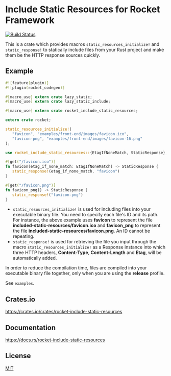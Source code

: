 Include Static Resources for Rocket Framework
====================

[![Build Status](https://travis-ci.org/magiclen/rocket-include-static-resources.svg?branch=master)](https://travis-ci.org/magiclen/rocket-include-static-resources)

This is a crate which provides macros `static_resources_initialize!` and `static_response!` to statically include files from your Rust project and make them be the HTTP response sources quickly.

## Example

```rust
#![feature(plugin)]
#![plugin(rocket_codegen)]

#[macro_use] extern crate lazy_static;
#[macro_use] extern crate lazy_static_include;

#[macro_use] extern crate rocket_include_static_resources;

extern crate rocket;

static_resources_initialize!(
   "favicon", "examples/front-end/images/favicon.ico",
   "favicon-png", "examples/front-end/images/favicon-16.png"
);

use rocket_include_static_resources::{EtagIfNoneMatch, StaticResponse};

#[get("/favicon.ico")]
fn favicon(etag_if_none_match: EtagIfNoneMatch) -> StaticResponse {
   static_response!(etag_if_none_match, "favicon")
}

#[get("/favicon.png")]
fn favicon_png() -> StaticResponse {
   static_response!("favicon-png")
}
```

* `static_resources_initialize!` is used for including files into your executable binary file. You need to specify each file's ID and its path. For instance, the above example uses **favicon** to represent the file **included-static-resources/favicon.ico** and **favicon_png** to represent the file **included-static-resources/favicon.png**. An ID cannot be repeating.
* `static_response!` is used for retrieving the file you input through the macro `static_resources_initialize!` as a Response instance into which three HTTP headers, **Content-Type**, **Content-Length** and **Etag**, will be automatically added.

In order to reduce the compilation time, files are compiled into your executable binary file together, only when you are using the **release** profile.

See `examples`.

## Crates.io

https://crates.io/crates/rocket-include-static-resources

## Documentation

https://docs.rs/rocket-include-static-resources

## License

[MIT](LICENSE)